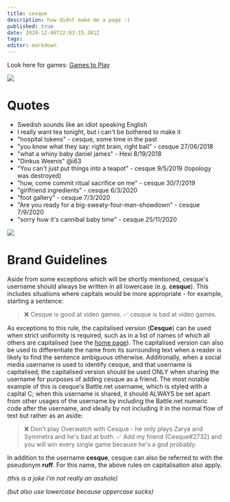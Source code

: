 ```yaml
---
title: cesque
description: huw didnt make me a page :(
published: true
date: 2020-12-06T22:03:15.381Z
tags: 
editor: markdown
---
```


Look here for games: [Games to Play](cesque/games-to-play)

![](https://cesque.com/storage/19/08/11/566210127885.png)
# Quotes
* Swedish sounds like an idiot speaking English
* I really want tea tonight, but i can't be bothered to make it
* "hospital tokens" - cesque, some time in the past
* "you know what they say: right brain, right ball" - cesque 27/06/2018
* "what a whiny baby daniel james" - Hexi 8/19/2018
* "Dinkus Weenis" @i63
* "You can't just put things into a teapot" - cesque 9/5/2019 (topology was destroyed)
* "huw, come commit ritual sacrifice on me" - cesque 30/7/2019
* "girlfriend ingredients" - cesque 6/3/2020
* "foot gallery" - cesque 7/3/2020
* "Are you ready for a big-sweaty-four-man-showdown" - cesque 7/9/2020
* "sorry huw it's cannibal baby time" - cesque 25/11/2020

![](https://cesque.com/storage/19/08/28/738482523210.png)
# Brand Guidelines
Aside from some exceptions which will be shortly mentioned, cesque's username should always be written in all lowercase (e.g. **cesque**). This includes situations where capitals would be more appropriate - for example, starting a sentence:

> ❌ Cesque is good at video games.
> ✅ cesque is bad at video games.
> 
As exceptions to this rule, the capitalised version (**Cesque**) can be used when strict uniformity is required, such as in a list of names of which all others are capitalised (see the [home page](home)). The capitalised version can also be used to differentiate the name from its surrounding text when a reader is likely to find the sentence ambiguous otherwise. Additionally, when a social media username is used to identify cesque, and that username is capitalised, the capitalised version should be used ONLY when sharing the username for purposes of adding cesque as a friend. The most notable example of this is cesque's Battle.net username, which is styled with a capital C; when this username is shared, it should ALWAYS be set apart from other usages of the username by including the Battle.net numeric code after the username, and ideally by not including it in the normal flow of text but rather as an aside:

> ❌ Don't play Overwatch with Cesque - he only plays Zarya and Symmetra and he's bad at both.
> ✅ Add my friend (Cesque#2732) and you will win every single game because he's a god probably.

In addition to the username **cesque**, cesque can also be referred to with the pseudonym **ruff**. For this name, the above rules on capitalisation also apply.

*(this is a joke i'm not really an asshole)*

*(but also use lowercase because uppercase sucks)*